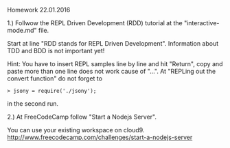 Homework
22.01.2016

1.) Follwow the REPL Driven Development (RDD) tutorial at the "interactive-mode.md" file.

Start at line "RDD stands for REPL Driven Development".
Information about TDD and BDD is not important yet!

Hint: You have to insert REPL samples line by line and hit "Return",
copy and paste more than one line does not work cause of "...".
At "REPLing out the convert function" do not forget to

```shell
> jsony = require('./jsony');
```
in the second run.



2.) At FreeCodeCamp follow "Start a Nodejs Server".

You can use your existing workspace on cloud9.
http://www.freecodecamp.com/challenges/start-a-nodejs-server